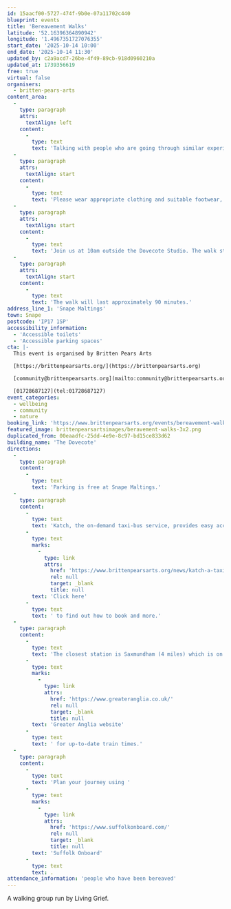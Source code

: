 ```yaml
---
id: 15aacf00-5727-474f-9b0e-07a11702c440
blueprint: events
title: 'Bereavement Walks'
latitude: '52.16396364890942'
longitude: '1.4967351727076355'
start_date: '2025-10-14 10:00'
end_date: '2025-10-14 11:30'
updated_by: c2a9acd7-26be-4f49-89cb-918d0960210a
updated_at: 1739356619
free: true
virtual: false
organisers:
  - britten-pears-arts
content_area:
  -
    type: paragraph
    attrs:
      textAlign: left
    content:
      -
        type: text
        text: 'Talking with people who are going through similar experiences of bereavement can be enormously beneficial. In this event, enjoy the company of others and the sense of wellbeing that walking outside can bring.'
  -
    type: paragraph
    attrs:
      textAlign: start
    content:
      -
        type: text
        text: 'Please wear appropriate clothing and suitable footwear, and bring a bottle of water. Well-behaved dogs on leads are welcome.'
  -
    type: paragraph
    attrs:
      textAlign: start
    content:
      -
        type: text
        text: 'Join us at 10am outside the Dovecote Studio. The walk starts 10 minutes after the meeting time.'
  -
    type: paragraph
    attrs:
      textAlign: start
    content:
      -
        type: text
        text: 'The walk will last approximately 90 minutes.'
address_line_1: 'Snape Maltings'
town: Snape
postcode: 'IP17 1SP'
accessibility_information:
  - 'Accessible toilets'
  - 'Accessible parking spaces'
cta: |-
  This event is organised by Britten Pears Arts

  [https://brittenpearsarts.org/](https://brittenpearsarts.org)

  [community@brittenpearsarts.org](mailto:community@brittenpearsarts.org)

  [01728687127](tel:01728687127)
event_categories:
  - wellbeing
  - community
  - nature
booking_link: 'https://www.brittenpearsarts.org/events/bereavement-walks'
featured_image: brittenpearsartsimages/beravement-walks-3x2.png
duplicated_from: 00eaadfc-25dd-4e9e-8c97-bd15ce833d62
building_name: 'The Dovecote'
directions:
  -
    type: paragraph
    content:
      -
        type: text
        text: 'Parking is free at Snape Maltings.'
  -
    type: paragraph
    content:
      -
        type: text
        text: 'Katch, the on-demand taxi-bus service, provides easy access to Snape Maltings, connecting it to the towns of Framlingham, Parham, Hacheston, Wickham Market, Wickham Market Railway Station at Campsea Ashe, and Tunstall. '
      -
        type: text
        marks:
          -
            type: link
            attrs:
              href: 'https://www.brittenpearsarts.org/news/katch-a-taxi-bus-to-snape-maltings'
              rel: null
              target: _blank
              title: null
        text: 'Click here'
      -
        type: text
        text: ' to find out how to book and more.'
  -
    type: paragraph
    content:
      -
        type: text
        text: 'The closest station is Saxmundham (4 miles) which is on the East Suffolk Ipswich on the Lowestoft train line. Wickham Market station (6 miles) is located in Campsea Ash on the same line. Visit the '
      -
        type: text
        marks:
          -
            type: link
            attrs:
              href: 'https://www.greateranglia.co.uk/'
              rel: null
              target: _blank
              title: null
        text: 'Greater Anglia website'
      -
        type: text
        text: ' for up-to-date train times.'
  -
    type: paragraph
    content:
      -
        type: text
        text: 'Plan your journey using '
      -
        type: text
        marks:
          -
            type: link
            attrs:
              href: 'https://www.suffolkonboard.com/'
              rel: null
              target: _blank
              title: null
        text: 'Suffolk Onboard'
      -
        type: text
        text: .
attendance_information: 'people who have been bereaved'
---
```

A walking group run by Living Grief.